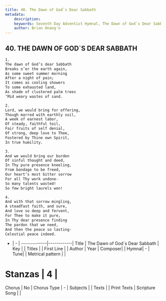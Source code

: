 ```yaml
---
title: 40. The Dawn of God`s Dear Sabbath
metadata:
    description: 
    keywords: Seventh Day Adventist Hymnal, The Dawn of God`s Dear Sabbath, , 
    author: Brian Onang'o
---
```



## 40. THE DAWN OF GOD`S DEAR SABBATH

```txt
1.
The dawn of God’s dear Sabbath
Breaks o’er the earth again,
As some sweet summer morning
After a night of pain;
It comes as cooling showers
To some exhausted land,
As shade of clustered palm trees
‘Mid weary wastes of sand.

2.
Lord, we would bring for offering,
Though marred with earthly soil,
A week of earnest labor,
Of steady, faithful toil,
Fair fruits of self denial,
Of strong, deep love to Thee,
Fostered by Thine own Spirit,
In true humility.

3.
And we would bring our burden
Of sinful thought and deed,
In Thy pure presence kneeling,
From bondage to be freed,
Our heart’s most bitter sorrow
For all Thy work undone-
So many talents wasted!
So few bright laurels won!

4.
And with that sorrow mingling,
A steadfast faith, and sure,
And love so deep and fervent,
For Thee to make it pure,
In Thy dear presence finding
The pardon that we need,
And then the peace so lasting-
Celestial peace indeed.
```

- |   -  |
-------------|------------|
Title | The Dawn of God`s Dear Sabbath |
Key |  |
Titles |  |
First Line |  |
Author | 
Year | 
Composer|  |
Hymnal|  - |
Tune|  |
Metrical pattern | |
# Stanzas | 4 |
Chorus | No |
Chorus Type | - |
Subjects |  |
Texts |  |
Print Texts | 
Scripture Song |  |
  
